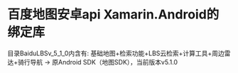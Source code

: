# 百度地图安卓api Xamarin.Android的绑定库

目录BaiduLBSv_5_1_0内含有:
基础地图+检索功能+LBS云检索+计算工具+周边雷达+骑行导航 -> 原Android SDK（地图SDK），当前版本v5.1.0

